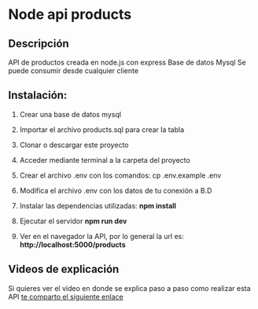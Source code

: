 # Node api products

## Descripción
API de productos creada en node.js con express
Base de datos Mysql
Se puede consumir desde cualquier cliente



## Instalación:

1) Crear una base de datos mysql

2) Importar el archivo products.sql para crear la tabla

3) Clonar o descargar este proyecto

4) Acceder mediante terminal a la carpeta del proyecto

5) Crear el archivo .env con los comandos:  cp .env.example .env

6) Modifica el archivo .env con los datos de tu conexión a B.D

7) Instalar las dependencias utilizadas:  <b>npm install</b>

8) Ejecutar el servidor <b>npm run dev</b>

9) Ver en el navegador la API, por lo general la url es: <b>http://localhost:5000/products</b>

## Videos de explicación

Si quieres ver el video en donde se explica paso a paso como realizar esta API [te comparto el siguiente enlace](https://youtu.be/ED_f0QeSC2k)
